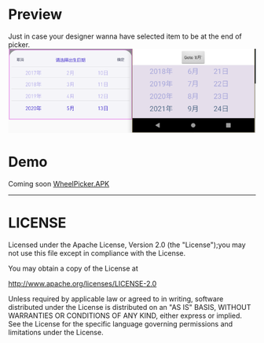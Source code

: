 # Preview
Just in case your designer wanna have selected item to be at the end of picker.
![Preview](https://github.com/foxbunlong/WheelPicker/blob/master/Previews/main/Preview.PNG)

# Demo
Coming soon
[WheelPicker.APK](https://github.com/foxbunlong/WheelPicker/blob/master/APK/Demo.apk)

***

# LICENSE
Licensed under the Apache License, Version 2.0 (the "License");you may not use this file except in compliance with the License.

You may obtain a copy of the License at

http://www.apache.org/licenses/LICENSE-2.0

Unless required by applicable law or agreed to in writing, software distributed under the License is distributed on an "AS IS" BASIS, WITHOUT WARRANTIES OR CONDITIONS OF ANY KIND, either express or implied. See the License for the specific language governing permissions and limitations under the License.
